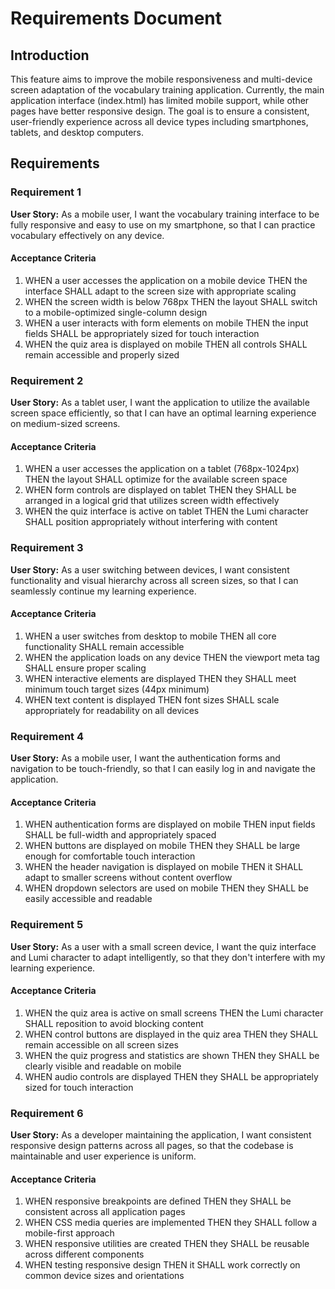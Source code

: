 # Requirements Document

## Introduction

This feature aims to improve the mobile responsiveness and multi-device screen adaptation of the vocabulary training application. Currently, the main application interface (index.html) has limited mobile support, while other pages have better responsive design. The goal is to ensure a consistent, user-friendly experience across all device types including smartphones, tablets, and desktop computers.

## Requirements

### Requirement 1

**User Story:** As a mobile user, I want the vocabulary training interface to be fully responsive and easy to use on my smartphone, so that I can practice vocabulary effectively on any device.

#### Acceptance Criteria

1. WHEN a user accesses the application on a mobile device THEN the interface SHALL adapt to the screen size with appropriate scaling
2. WHEN the screen width is below 768px THEN the layout SHALL switch to a mobile-optimized single-column design
3. WHEN a user interacts with form elements on mobile THEN the input fields SHALL be appropriately sized for touch interaction
4. WHEN the quiz area is displayed on mobile THEN all controls SHALL remain accessible and properly sized

### Requirement 2

**User Story:** As a tablet user, I want the application to utilize the available screen space efficiently, so that I can have an optimal learning experience on medium-sized screens.

#### Acceptance Criteria

1. WHEN a user accesses the application on a tablet (768px-1024px) THEN the layout SHALL optimize for the available screen space
2. WHEN form controls are displayed on tablet THEN they SHALL be arranged in a logical grid that utilizes screen width effectively
3. WHEN the quiz interface is active on tablet THEN the Lumi character SHALL position appropriately without interfering with content

### Requirement 3

**User Story:** As a user switching between devices, I want consistent functionality and visual hierarchy across all screen sizes, so that I can seamlessly continue my learning experience.

#### Acceptance Criteria

1. WHEN a user switches from desktop to mobile THEN all core functionality SHALL remain accessible
2. WHEN the application loads on any device THEN the viewport meta tag SHALL ensure proper scaling
3. WHEN interactive elements are displayed THEN they SHALL meet minimum touch target sizes (44px minimum)
4. WHEN text content is displayed THEN font sizes SHALL scale appropriately for readability on all devices

### Requirement 4

**User Story:** As a mobile user, I want the authentication forms and navigation to be touch-friendly, so that I can easily log in and navigate the application.

#### Acceptance Criteria

1. WHEN authentication forms are displayed on mobile THEN input fields SHALL be full-width and appropriately spaced
2. WHEN buttons are displayed on mobile THEN they SHALL be large enough for comfortable touch interaction
3. WHEN the header navigation is displayed on mobile THEN it SHALL adapt to smaller screens without content overflow
4. WHEN dropdown selectors are used on mobile THEN they SHALL be easily accessible and readable

### Requirement 5

**User Story:** As a user with a small screen device, I want the quiz interface and Lumi character to adapt intelligently, so that they don't interfere with my learning experience.

#### Acceptance Criteria

1. WHEN the quiz area is active on small screens THEN the Lumi character SHALL reposition to avoid blocking content
2. WHEN control buttons are displayed in the quiz area THEN they SHALL remain accessible on all screen sizes
3. WHEN the quiz progress and statistics are shown THEN they SHALL be clearly visible and readable on mobile
4. WHEN audio controls are displayed THEN they SHALL be appropriately sized for touch interaction

### Requirement 6

**User Story:** As a developer maintaining the application, I want consistent responsive design patterns across all pages, so that the codebase is maintainable and user experience is uniform.

#### Acceptance Criteria

1. WHEN responsive breakpoints are defined THEN they SHALL be consistent across all application pages
2. WHEN CSS media queries are implemented THEN they SHALL follow a mobile-first approach
3. WHEN responsive utilities are created THEN they SHALL be reusable across different components
4. WHEN testing responsive design THEN it SHALL work correctly on common device sizes and orientations